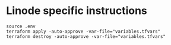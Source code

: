 # Linode specific instructions

```shell
source .env
terraform apply -auto-approve -var-file="variables.tfvars"
terraform destroy -auto-approve -var-file="variables.tfvars"
```
